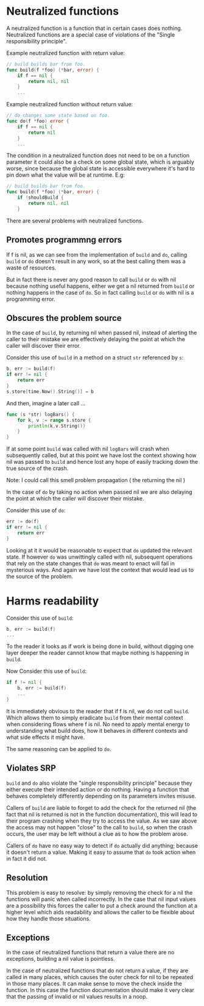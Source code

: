 # Neutralized functions

A neutralized function is a function that in certain cases does nothing.
Neutralized functions are a special case of violations of the "Single
responsibility principle".

Example neutralized function with return value:

```go
// build builds bar from foo.
func build(f *foo) (*bar, error) {
	if f == nil {
		return nil, nil
	}
	...
```

Example neutralized function without return value:
```go
// do changes some state based on foo.
func do(f *foo) error {
	if f == nil {
		return nil
	}
	...
```

The condition in a neutralized function does not need to be on a function
parameter it could also be a check on some global state, which is arguably
worse, since because the global state is accessible everywhere it's hard to pin
down what the value will be at runtime.
E.g:
```go
// build builds bar from foo.
func build(f *foo) (*bar, error) {
	if !shouldBuild {
		return nil, nil
	}
```

There are several problems with neutralized functions.

## Promotes programmng errors

If f is nil, as we can see from the implementation of `build` and `do`, calling
`build` or `do` doesn't result in any work, so at the best calling them was
a waste of resources.

But in fact there is never any good reason to call `build` or `do` with nil
because nothing useful happens, either we  get a nil returned from `build` or
nothing happens in the case of `do`. So in fact calling `build` or `do` with
nil is a programming error. 

## Obscures the problem source

In the case of `build`, by returning nil when passed nil, instead of alerting
the caller to their mistake we are effectively delaying the point at which the
caller will discover their error.

Consider this use of `build` in a method on a struct `str` referenced by `s`:
```go
b, err := build(f)
if err != nil {
	return err
}
s.store[time.Now().String()] = b
```

And then, imagine a later call ...
```go
func (s *str) logBars() {
	for k, v := range s.store {
		println(k,v.String())
	}
}
```

If at some point `build` was called with nil `logBars` will crash when
subsequently called, but at this point we have lost the context showing how nil
was passed to `build` and hence lost any hope of easily tracking down the true
source of the crash.

Note: I could call this smell problem propagation ( the returning the nil )

In the case of `do` by taking no action when passed nil we are also delaying
the point at which the caller will discover their mistake.

Consider this use of `do`:
```go
err := do(f)
if err != nil {
	return err
}
```

Looking at it it would be reasonable to expect that `do` updated the relevant
state. If however `do` was unwittingly called with nil, subsequent operations
that rely on the state changes that `do` was meant to enact will fail in
mysterious ways. And again we have lost the context that would lead us to the
source of the problem.

# Harms readability

Consider this use of `build`:
```go
b, err := build(f)
...
```

To the reader it looks as if work is being done in build, without digging one
layer deeper the reader cannot know that maybe nothing is happening in `build`.

Now Consider this use of `build`:
```go
if f != nil {
	b, err := build(f)
	...
}

```

It is immediately obvious to the reader that if f is nil, we do not call
`build`. Which allows them to simply eradicate `build` from their mental
context when considering flows where f is nil. No need to apply mental energy
to understanding what build does, how it behaves in different contexts and what
side effects it might have.

The same reasoning can be applied to `do`.

## Violates SRP

`build` and `do` also violate the "single responsibility principle" because
they either execute their intended action or do nothing. Having a function that
behaves completely differently depending on its parameters invites misuse.

Callers of `build` are liable to forget to add the check for the returned nil (the
fact that nil is returned is not in the function documentation), this will lead
to their program crashing when they try to access the value. As we saw above
the access may not happen "close" to the call to `build`, so when the crash
occurs, the user may be left without a clue as to how the problem arose.

Callers of `do` have no easy way to detect if `do` actually did anything;
because it doesn't return a value. Making it easy to assume that `do` took
action when in fact it did not.

## Resolution

This problem is easy to resolve: by simply removing the check for a nil the
functions will panic when called incorrectly. In the case that nil input values
are a possibility this forces the caller to put a check around the function at
a higher level which aids readability and allows the caller to be flexible
about how they handle those situations.

## Exceptions

In the case of neutralized functions that return a value there are no
exceptions, building a nil value is pointless.

In the case of neutralized functions that do not return a value, if they are
called in many places, which causes the outer check for nil to be repeated in
those many places. It can make sense to move the check inside the function.  In
this case the function documentation should make it very clear that the passing
of invalid or nil values results in a noop.
